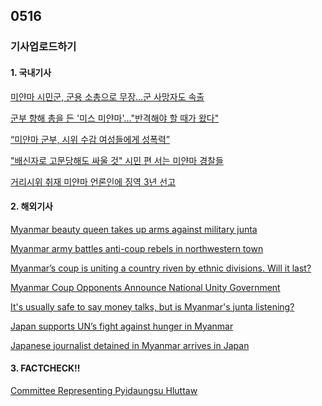 ## 0516
### 기사업로드하기
#### 1. 국내기사

[미얀마 시민군, 군용 소총으로 무장…군 사망자도 속출](https://imnews.imbc.com/news/2021/world/article/6177700_34880.html)

[군부 향해 총을 든 '미스 미얀마'…"반격해야 할 때가 왔다"](https://www.yna.co.kr/view/AKR20210512168200076)

[“미얀마 군부, 시위 수감 여성들에게 성폭력”](https://www.donga.com/news/Inter/article/all/20210514/106923052/1)

["배신자로 고문당해도 싸울 것" 시민 편 서는 미얀마 경찰들](https://mnews.jtbc.joins.com/News/Article.aspx?news_id=NB12005762)

[거리시위 취재 미얀마 언론인에 징역 3년 선고](http://www.mediatoday.co.kr/news/articleView.html?idxno=213418)

>
#### 2. 해외기사

[Myanmar beauty queen takes up arms against military junta](https://www.koreatimes.co.kr/www/world/2021/05/683_308759.html)

[Myanmar army battles anti-coup rebels in northwestern town](https://whbl.com/2021/05/15/myanmar-army-battles-anti-coup-rebels-in-northwestern-town/)

[Myanmar’s coup is uniting a country riven by ethnic divisions. Will it last?](https://www.vox.com/22412118/myanmar-coup-protesters-rohingya)

[Myanmar Coup Opponents Announce National Unity Government](https://thediplomat.com/2021/04/myanmar-coup-opponents-announce-national-unity-government/)

[It's usually safe to say money talks, but is Myanmar's junta listening?](https://www.japantimes.co.jp/news/2021/05/15/national/media-national/myanmar-junta-coup-business/)

[Japan supports UN’s fight against hunger in Myanmar](https://www.vaticannews.va/en/world/news/2021-05/myanmar-japan-contribution-wfp-hunger-food-crisis.html)

[Japanese journalist detained in Myanmar arrives in Japan](https://www.reuters.com/world/asia-pacific/japanese-journalist-detained-myanmar-arrives-japan-2021-05-14/)
>

#### 3. FACTCHECK!!

[Committee Representing Pyidaungsu Hluttaw](https://crphmyanmar.org/who-we-are/)

[]()